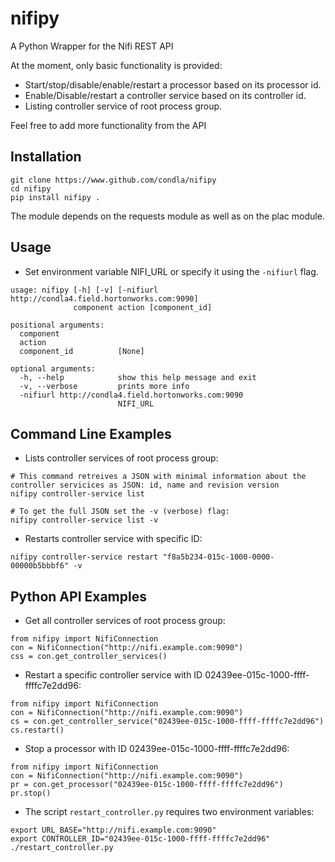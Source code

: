 # nifipy

A Python Wrapper for the Nifi REST API

At the moment, only basic functionality is provided:
* Start/stop/disable/enable/restart a processor based on its processor id.
* Enable/Disable/restart a controller service based on its controller id.
* Listing controller service of root process group.

Feel free to add more functionality from the API

## Installation

```
git clone https://www.github.com/condla/nifipy
cd nifipy
pip install nifipy .
```

The module depends on the requests module as well as on the plac module.

## Usage

* Set environment variable NIFI_URL or specify it using the `-nifiurl` flag.

```
usage: nifipy [-h] [-v] [-nifiurl http://condla4.field.hortonworks.com:9090]
              component action [component_id]

positional arguments:
  component
  action
  component_id          [None]

optional arguments:
  -h, --help            show this help message and exit
  -v, --verbose         prints more info
  -nifiurl http://condla4.field.hortonworks.com:9090
                        NIFI_URL
```

## Command Line Examples

* Lists controller services of root process group:

```
# This command retreives a JSON with minimal information about the controller servicices as JSON: id, name and revision version
nifipy controller-service list

# To get the full JSON set the -v (verbose) flag:
nifipy controller-service list -v
```

* Restarts controller service with specific ID:
```
nifipy controller-service restart "f8a5b234-015c-1000-0000-00000b5bbbf6" -v
```


## Python API Examples

* Get all controller services of root process group:
```
from nifipy import NifiConnection
con = NifiConnection("http://nifi.example.com:9090")
css = con.get_controller_services()
````

* Restart a specific controller service with ID 02439ee-015c-1000-ffff-ffffc7e2dd96:
```
from nifipy import NifiConnection
con = NifiConnection("http://nifi.example.com:9090")
cs = con.get_controller_service("02439ee-015c-1000-ffff-ffffc7e2dd96")
cs.restart()
```

* Stop a processor with ID 02439ee-015c-1000-ffff-ffffc7e2dd96:
```
from nifipy import NifiConnection
con = NifiConnection("http://nifi.example.com:9090")
pr = con.get_processor("02439ee-015c-1000-ffff-ffffc7e2dd96")
pr.stop()
```

* The script `restart_controller.py` requires two environment variables:
```
export URL_BASE="http://nifi.example.com:9090"
export CONTROLLER_ID="02439ee-015c-1000-ffff-ffffc7e2dd96"
./restart_controller.py
```
